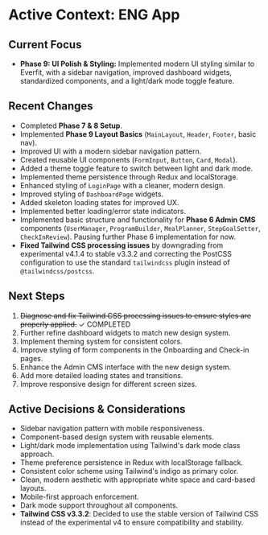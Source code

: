 # Active Context: ENG App

## Current Focus

*   **Phase 9: UI Polish & Styling:** Implemented modern UI styling similar to Everfit, with a sidebar navigation, improved dashboard widgets, standardized components, and a light/dark mode toggle feature.

## Recent Changes

*   Completed **Phase 7 & 8 Setup**.
*   Implemented **Phase 9 Layout Basics** (`MainLayout`, `Header`, `Footer`, basic nav).
*   Improved UI with a modern sidebar navigation pattern.
*   Created reusable UI components (`FormInput`, `Button`, `Card`, `Modal`).
*   Added a theme toggle feature to switch between light and dark mode.
*   Implemented theme persistence through Redux and localStorage.
*   Enhanced styling of `LoginPage` with a cleaner, modern design.
*   Improved styling of `DashboardPage` widgets.
*   Added skeleton loading states for improved UX.
*   Implemented better loading/error state indicators.
*   Implemented basic structure and functionality for **Phase 6 Admin CMS** components (`UserManager`, `ProgramBuilder`, `MealPlanner`, `StepGoalSetter`, `CheckInReview`). Pausing further Phase 6 implementation for now.
*   **Fixed Tailwind CSS processing issues** by downgrading from experimental v4.1.4 to stable v3.3.2 and correcting the PostCSS configuration to use the standard `tailwindcss` plugin instead of `@tailwindcss/postcss`.

## Next Steps

1.  ~~Diagnose and fix Tailwind CSS processing issues to ensure styles are properly applied.~~ ✓ COMPLETED
2.  Further refine dashboard widgets to match new design system.
3.  Implement theming system for consistent colors.
4.  Improve styling of form components in the Onboarding and Check-in pages.
5.  Enhance the Admin CMS interface with the new design system.
6.  Add more detailed loading states and transitions.
7.  Improve responsive design for different screen sizes.

## Active Decisions & Considerations

*   Sidebar navigation pattern with mobile responsiveness.
*   Component-based design system with reusable elements.
*   Light/dark mode implementation using Tailwind's dark mode class approach.
*   Theme preference persistence in Redux with localStorage fallback.
*   Consistent color scheme using Tailwind's indigo as primary color.
*   Clean, modern aesthetic with appropriate white space and card-based layouts.
*   Mobile-first approach enforcement.
*   Dark mode support throughout all components.
*   **Tailwind CSS v3.3.2**: Decided to use the stable version of Tailwind CSS instead of the experimental v4 to ensure compatibility and stability.
